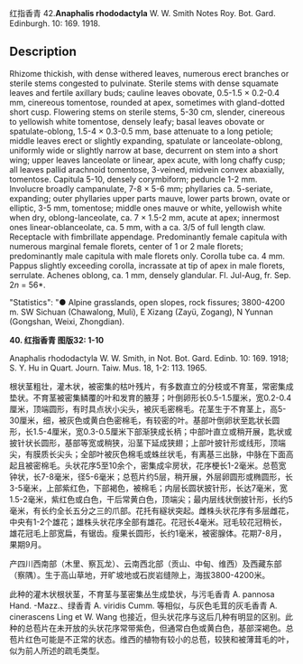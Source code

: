 红指香青
42.**Anaphalis rhododactyla** W. W. Smith Notes Roy. Bot. Gard. Edinburgh. 10: 169. 1918.

## Description
Rhizome thickish, with dense withered leaves, numerous erect branches or sterile stems congested to pulvinate. Sterile stems with dense squamate leaves and fertile axillary buds; cauline leaves obovate, 0.5-1.5 × 0.2-0.4 mm, cinereous tomentose, rounded at apex, sometimes with gland-dotted short cusp. Flowering stems on sterile stems, 5-30 cm, slender, cinereous to yellowish white tomentose, densely leafy; basal leaves obovate or spatulate-oblong, 1.5-4 × 0.3-0.5 mm, base attenuate to a long petiole; middle leaves erect or slightly expanding, spatulate or lanceolate-oblong, uniformly wide or slightly narrow at base, decurrent on stem into a short wing; upper leaves lanceolate or linear, apex acute, with long chaffy cusp; all leaves pallid arachnoid tomentose, 3-veined, midvein convex abaxially, tomentose. Capitula 5-10, densely corymbiform; peduncle 1-2 mm. Involucre broadly campanulate, 7-8 × 5-6 mm; phyllaries ca. 5-seriate, expanding; outer phyllaries upper parts mauve, lower parts brown, ovate or elliptic, 3-5 mm, tomentose; middle ones mauve or white, yellowish white when dry, oblong-lanceolate, ca. 7 × 1.5-2 mm, acute at apex; innermost ones linear-oblanceolate, ca. 5 mm, with a ca. 3/5 of full length claw. Receptacle with fimbrillate appendage. Predominantly female capitula with numerous marginal female florets, center of 1 or 2 male florets; predominantly male capitula with male florets only. Corolla tube ca. 4 mm. Pappus slightly exceeding corolla, incrassate at tip of apex in male florets, serrulate. Achenes oblong, ca. 1 mm, densely glandular. Fl. Jul-Aug, fr. Sep. 2*n* = 56*.

  "Statistics": "● Alpine grasslands, open slopes, rock fissures; 3800-4200 m. SW Sichuan (Chawalong, Muli), E Xizang (Zayü, Zogang), N Yunnan (Gongshan, Weixi, Zhongdian).

**40. 红指香青 图版32: 1-10**

Anaphalis rhododactyla W. W. Smith, in Not. Bot. Gard. Edinb. 10: 169. 1918; S. Y. Hu in Quart. Journ. Taiw. Mus. 18, 1-2: 113. 1965.

根状茎粗壮，灌木状，被密集的枯叶残片，有多数直立的分枝或不育茎，常密集成垫状。不育茎被密集鳞覆的叶和发育的腋芽；叶倒卵形长0.5-1.5厘米，宽0.2-0.4厘米，顶端圆形，有时具点状小尖头，被灰毛密棉毛。花茎生于不育茎上，高5-30厘米，细，被灰色或黄白色密棉毛，有较密的叶。基部叶倒卵状至匙状长圆形，长1.5-4厘米，宽0.3-0.5厘米下部渐狭成长柄；中部叶直立或稍开展，匙状或披针状长圆形，基部等宽或稍狭，沿茎下延成狭翅；上部叶披针形或线形，顶端尖，有膜质长尖头；全部叶被灰色棉毛或蛛丝状毛，有离基三出脉，中脉在下面高起且被密棉毛。头状花序5至10余个，密集成伞房状，花序梗长1-2毫米。总苞宽钟状，长7-8毫米，径5-6毫米；总苞片约5层，稍开展，外层卵圆形或椭圆形，长3-5毫米，上部紫红色，下部褐色，被棉毛；内层长圆状披针形，长达7毫米，宽1.5-2毫米，紫红色或白色，干后常黄白色，顶端尖；最内层线状倒披针形，长约5毫米，有长约全长五分之三的爪部。花托有繸状突起。雌株头状花序有多层雌花，中央有1-2个雄花；雄株头状花序全部有雄花。花冠长4毫米。冠毛较花冠稍长，雄花冠毛上部宽扁，有锯齿。瘦果长圆形，长约1毫米，被密腺体。花期7-8月，果期9月。

产四川西南部（木里、察瓦龙）、云南西北部（贡山、中甸、维西）及西藏东部（察隅）。生于高山草地，开旷坡地或石炭岩缝隙上，海拔3800-4200米。

此种的灌木状根状茎，不育茎与茎密集丛生成垫状，与污毛香青 A. pannosa Hand. -Mazz.、绿香青 A. viridis Cumm. 等相似，与灰色毛茸的灰毛香青 A. cinerascens Ling et W. Wang 也接近，但头状花序与这后几种有明显的区别。此种的总苞片在未开放的头状花序常带紫色，但通常白色或黄白色，基部深褐色。总苞片红色可能是不正常的状态。维西的植物有较小的总苞，较狭和被薄茸毛的叶，似为前人所述的疏毛类型。
